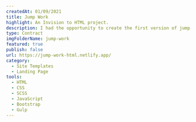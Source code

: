 ```yaml
---
createdAt: 01/09/2021
title: Jump Work
highlight: An Invision to HTML project.
description: I had the opportunity to create the first version of jump.work website back in 2017.
type: Contract
imgFolderName: jump-work
featured: true
publish: false
url: https://jump-work-html.netlify.app/
category:
  - Site Templates
  - Landing Page
tools:
  - HTML
  - CSS
  - SCSS
  - JavaScript
  - Bootstrap
  - Gulp
---
```

